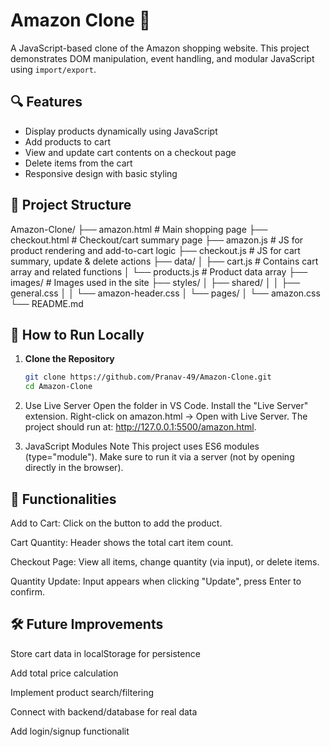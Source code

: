 # Amazon Clone 🛒

A JavaScript-based clone of the Amazon shopping website. This project demonstrates DOM manipulation, event handling, and modular JavaScript using `import/export`.

## 🔍 Features

- Display products dynamically using JavaScript
- Add products to cart
- View and update cart contents on a checkout page
- Delete items from the cart
- Responsive design with basic styling

## 🧱 Project Structure

Amazon-Clone/
├── amazon.html # Main shopping page
├── checkout.html # Checkout/cart summary page
├── amazon.js # JS for product rendering and add-to-cart logic
├── checkout.js # JS for cart summary, update & delete actions
├── data/
│ ├── cart.js # Contains cart array and related functions
│ └── products.js # Product data array
├── images/ # Images used in the site
├── styles/
│ ├── shared/
│ │ ├── general.css
│ │ └── amazon-header.css
│ └── pages/
│ └── amazon.css
└── README.md

## 🚀 How to Run Locally

1. **Clone the Repository**
   ```bash
   git clone https://github.com/Pranav-49/Amazon-Clone.git
   cd Amazon-Clone

2. Use Live Server
  Open the folder in VS Code.
  Install the "Live Server" extension.
  Right-click on amazon.html → Open with Live Server.
  The project should run at: http://127.0.0.1:5500/amazon.html.

3. JavaScript Modules Note
  This project uses ES6 modules (type="module").
  Make sure to run it via a server (not by opening directly in the browser).

## 🧠 Functionalities
Add to Cart: Click on the button to add the product.

Cart Quantity: Header shows the total cart item count.

Checkout Page: View all items, change quantity (via input), or delete items.

Quantity Update: Input appears when clicking "Update", press Enter to confirm.

## 🛠️ Future Improvements
Store cart data in localStorage for persistence

Add total price calculation

Implement product search/filtering

Connect with backend/database for real data

Add login/signup functionalit

